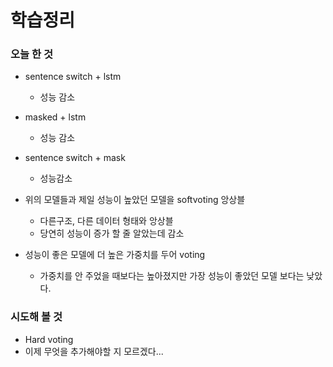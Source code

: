 # 학습정리

### 오늘 한 것

- sentence switch + lstm

  - 성능 감소

- masked + lstm

  - 성능 감소

- sentence switch  + mask

  - 성능감소

- 위의 모델들과 제일 성능이 높았던 모델을 softvoting 앙상블

  - 다른구조, 다른 데이터 형태와 앙상블
  - 당연히 성능이 증가 할 줄 알았는데 감소

- 성능이 좋은 모델에 더 높은 가중치를 두어 voting

  - 가중치를 안 주었을 때보다는 높아졌지만 가장 성능이 좋았던 모델 보다는 낮았다.

  

### 시도해 볼 것

- Hard voting
- 이제 무엇을 추가해야할 지 모르겠다...